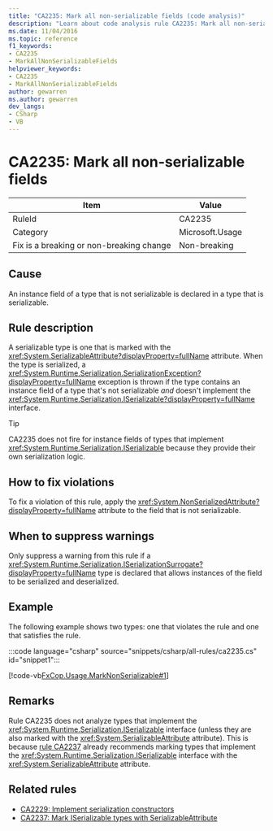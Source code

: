 ```yaml
---
title: "CA2235: Mark all non-serializable fields (code analysis)"
description: "Learn about code analysis rule CA2235: Mark all non-serializable fields"
ms.date: 11/04/2016
ms.topic: reference
f1_keywords:
- CA2235
- MarkAllNonSerializableFields
helpviewer_keywords:
- CA2235
- MarkAllNonSerializableFields
author: gewarren
ms.author: gewarren
dev_langs:
- CSharp
- VB
---
```

# CA2235: Mark all non-serializable fields

|Item|Value|
|-|-|
|RuleId|CA2235|
|Category|Microsoft.Usage|
|Fix is a breaking or non-breaking change|Non-breaking|

## Cause

An instance field of a type that is not serializable is declared in a type that is serializable.

## Rule description

A serializable type is one that is marked with the <xref:System.SerializableAttribute?displayProperty=fullName> attribute. When the type is serialized, a <xref:System.Runtime.Serialization.SerializationException?displayProperty=fullName> exception is thrown if the type contains an instance field of a type that's not serializable *and* doesn't implement the <xref:System.Runtime.Serialization.ISerializable?displayProperty=fullName> interface.

> [!TIP]
> CA2235 does not fire for instance fields of types that implement <xref:System.Runtime.Serialization.ISerializable> because they provide their own serialization logic.

## How to fix violations

To fix a violation of this rule, apply the <xref:System.NonSerializedAttribute?displayProperty=fullName> attribute to the field that is not serializable.

## When to suppress warnings

Only suppress a warning from this rule if a <xref:System.Runtime.Serialization.ISerializationSurrogate?displayProperty=fullName> type is declared that allows instances of the field to be serialized and deserialized.

## Example

The following example shows two types: one that violates the rule and one that satisfies the rule.

:::code language="csharp" source="snippets/csharp/all-rules/ca2235.cs" id="snippet1":::

[!code-vb[FxCop.Usage.MarkNonSerializable#1](../../../../samples/snippets/fundamentals/code-analysis/visualbasic/ca2235-mark-all-non-serializable-fields_1.vb)]

## Remarks

Rule CA2235 does not analyze types that implement the <xref:System.Runtime.Serialization.ISerializable> interface (unless they are also marked with the <xref:System.SerializableAttribute> attribute). This is because [rule CA2237](ca2237.md) already recommends marking types that implement the <xref:System.Runtime.Serialization.ISerializable> interface with the <xref:System.SerializableAttribute> attribute.

## Related rules

- [CA2229: Implement serialization constructors](ca2229.md)
- [CA2237: Mark ISerializable types with SerializableAttribute](ca2237.md)
